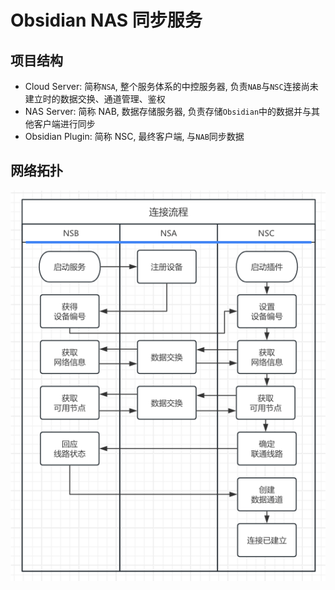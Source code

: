 # Obsidian NAS 同步服务

## 项目结构

* Cloud Server: 简称`NSA`, 整个服务体系的中控服务器, 负责`NAB`与`NSC`连接尚未建立时的数据交换、通道管理、鉴权
* NAS Server: 简称 NAB, 数据存储服务器, 负责存储`Obsidian`中的数据并与其他客户端进行同步
* Obsidian Plugin: 简称 NSC, 最终客户端, 与`NAB`同步数据

## 网络拓扑

![](docs/image/network.png)
